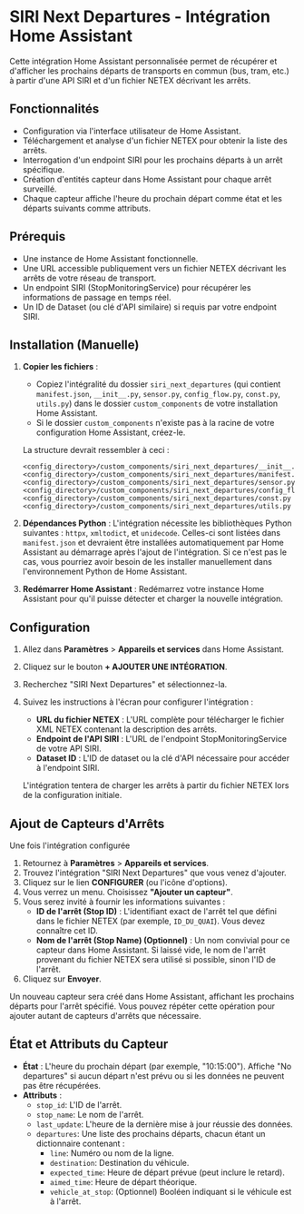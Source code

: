 # SIRI Next Departures - Intégration Home Assistant

Cette intégration Home Assistant personnalisée permet de récupérer et d'afficher les prochains départs de transports en commun (bus, tram, etc.) à partir d'une API SIRI et d'un fichier NETEX décrivant les arrêts.

## Fonctionnalités

- Configuration via l'interface utilisateur de Home Assistant.
- Téléchargement et analyse d'un fichier NETEX pour obtenir la liste des arrêts.
- Interrogation d'un endpoint SIRI pour les prochains départs à un arrêt spécifique.
- Création d'entités capteur dans Home Assistant pour chaque arrêt surveillé.
- Chaque capteur affiche l'heure du prochain départ comme état et les départs suivants comme attributs.

## Prérequis

- Une instance de Home Assistant fonctionnelle.
- Une URL accessible publiquement vers un fichier NETEX décrivant les arrêts de votre réseau de transport.
- Un endpoint SIRI (StopMonitoringService) pour récupérer les informations de passage en temps réel.
- Un ID de Dataset (ou clé d'API similaire) si requis par votre endpoint SIRI.

## Installation (Manuelle)

1.  **Copier les fichiers** :

    - Copiez l'intégralité du dossier `siri_next_departures` (qui contient `manifest.json`, `__init__.py`, `sensor.py`, `config_flow.py`, `const.py`, `utils.py`) dans le dossier `custom_components` de votre installation Home Assistant.
    - Si le dossier `custom_components` n'existe pas à la racine de votre configuration Home Assistant, créez-le.

    La structure devrait ressembler à ceci :

    ```
    <config_directory>/custom_components/siri_next_departures/__init__.py
    <config_directory>/custom_components/siri_next_departures/manifest.json
    <config_directory>/custom_components/siri_next_departures/sensor.py
    <config_directory>/custom_components/siri_next_departures/config_flow.py
    <config_directory>/custom_components/siri_next_departures/const.py
    <config_directory>/custom_components/siri_next_departures/utils.py
    ```

2.  **Dépendances Python** :
    L'intégration nécessite les bibliothèques Python suivantes : `httpx`, `xmltodict`, et `unidecode`. Celles-ci sont listées dans `manifest.json` et devraient être installées automatiquement par Home Assistant au démarrage après l'ajout de l'intégration. Si ce n'est pas le cas, vous pourriez avoir besoin de les installer manuellement dans l'environnement Python de Home Assistant.

3.  **Redémarrer Home Assistant** :
    Redémarrez votre instance Home Assistant pour qu'il puisse détecter et charger la nouvelle intégration.

## Configuration

1.  Allez dans **Paramètres** > **Appareils et services** dans Home Assistant.
2.  Cliquez sur le bouton **+ AJOUTER UNE INTÉGRATION**.
3.  Recherchez "SIRI Next Departures" et sélectionnez-la.
4.  Suivez les instructions à l'écran pour configurer l'intégration :

    - **URL du fichier NETEX** : L'URL complète pour télécharger le fichier XML NETEX contenant la description des arrêts.
    - **Endpoint de l'API SIRI** : L'URL de l'endpoint StopMonitoringService de votre API SIRI.
    - **Dataset ID** : L'ID de dataset ou la clé d'API nécessaire pour accéder à l'endpoint SIRI.

    L'intégration tentera de charger les arrêts à partir du fichier NETEX lors de la configuration initiale.

## Ajout de Capteurs d'Arrêts

Une fois l'intégration configurée

1.  Retournez à **Paramètres** > **Appareils et services**.
2.  Trouvez l'intégration "SIRI Next Departures" que vous venez d'ajouter.
3.  Cliquez sur le lien **CONFIGURER** (ou l'icône d'options).
4.  Vous verrez un menu. Choisissez **"Ajouter un capteur"**.
5.  Vous serez invité à fournir les informations suivantes :
    - **ID de l'arrêt (Stop ID)** : L'identifiant exact de l'arrêt tel que défini dans le fichier NETEX (par exemple, `ID_DU_QUAI`). Vous devez connaître cet ID.
    - **Nom de l'arrêt (Stop Name) (Optionnel)** : Un nom convivial pour ce capteur dans Home Assistant. Si laissé vide, le nom de l'arrêt provenant du fichier NETEX sera utilisé si possible, sinon l'ID de l'arrêt.
6.  Cliquez sur **Envoyer**.

Un nouveau capteur sera créé dans Home Assistant, affichant les prochains départs pour l'arrêt spécifié. Vous pouvez répéter cette opération pour ajouter autant de capteurs d'arrêts que nécessaire.

## État et Attributs du Capteur

- **État** : L'heure du prochain départ (par exemple, "10:15:00"). Affiche "No departures" si aucun départ n'est prévu ou si les données ne peuvent pas être récupérées.
- **Attributs** :
  - `stop_id`: L'ID de l'arrêt.
  - `stop_name`: Le nom de l'arrêt.
  - `last_update`: L'heure de la dernière mise à jour réussie des données.
  - `departures`: Une liste des prochains départs, chacun étant un dictionnaire contenant :
    - `line`: Numéro ou nom de la ligne.
    - `destination`: Destination du véhicule.
    - `expected_time`: Heure de départ prévue (peut inclure le retard).
    - `aimed_time`: Heure de départ théorique.
    - `vehicle_at_stop`: (Optionnel) Booléen indiquant si le véhicule est à l'arrêt.
